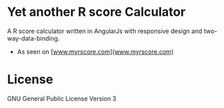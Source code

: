 # Yet another R score Calculator

A R score calculator written in AngularJs with responsive design and two-way-data-binding.

* As seen on [www.myrscore.com](www.myrscore.com)

# License
GNU General Public License Version 3
